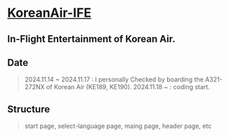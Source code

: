 # [KoreanAir-IFE](https://www.koreanair.com/plan-your-travel/in-flight-experience/entertainment)

## In-Flight Entertainment of Korean Air.

## Date
> 2024.11.14 ~ 2024.11.17 : I personally Checked by boarding the A321-272NX of Korean Air (KE189, KE190).
> 2024.11.18 ~ : coding start.


## Structure
> start page, select-language page, maing page, header page, etc
